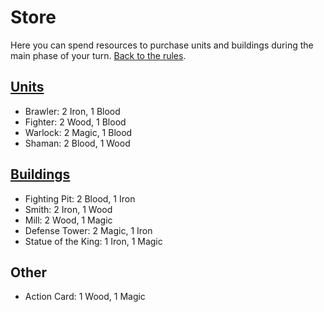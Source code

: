 # Store
Here you can spend resources to purchase units and buildings during the main phase of your turn. [Back to the rules](README.md).

## [Units](Units.md)
- Brawler: 2 Iron, 1 Blood  
- Fighter: 2 Wood, 1 Blood
- Warlock: 2 Magic, 1 Blood
- Shaman: 2 Blood, 1 Wood

## [Buildings](Buildings.md)
- Fighting Pit: 2 Blood, 1 Iron
- Smith:  2 Iron, 1 Wood
- Mill: 2 Wood, 1 Magic
- Defense Tower: 2 Magic, 1 Iron
- Statue of the King: 1 Iron, 1 Magic

## Other
- Action Card: 1 Wood, 1 Magic